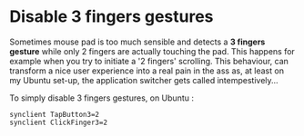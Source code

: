 # Disable 3 fingers gestures

Sometimes mouse pad is too much sensible and detects a **3 fingers gesture** while
only 2 fingers are actually touching the pad.
This happens for example when you try to initiate a '2 fingers' scrolling.
This behaviour, can transform a nice user experience into a real 
pain in the ass as, at least on my Ubuntu set-up, the application switcher
gets called intempestively...

To simply disable 3 fingers gestures, on Ubuntu :
```
synclient TapButton3=2
synclient ClickFinger3=2
```
